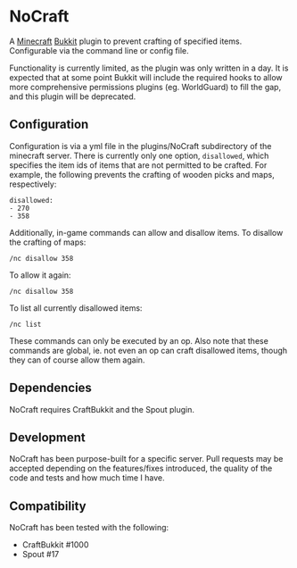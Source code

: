 NoCraft
=======

A [Minecraft](http://www.minecraft.net/) [Bukkit](http://bukkit.org/) plugin to prevent crafting of specified items. Configurable via the command line or config file.

Functionality is currently limited, as the plugin was only written in a day. It is expected that at some point Bukkit will include the required hooks to allow
more comprehensive permissions plugins (eg. WorldGuard) to fill the gap, and this plugin will be deprecated.

Configuration
-------------

Configuration is via a yml file in the plugins/NoCraft subdirectory of the minecraft server. There is currently only one option, `disallowed`, which specifies the
item ids of items that are not permitted to be crafted. For example, the following prevents the crafting of wooden picks and maps, respectively:

    disallowed:
    - 270
    - 358

Additionally, in-game commands can allow and disallow items. To disallow the crafting of maps:

    /nc disallow 358

To allow it again:

    /nc disallow 358

To list all currently disallowed items:

    /nc list

These commands can only be executed by an op. Also note that these commands are global, ie. not even an op can craft disallowed items, though they can of course allow them again.

Dependencies
------------
NoCraft requires CraftBukkit and the Spout plugin.

Development
-----------
NoCraft has been purpose-built for a specific server. Pull requests may be accepted depending on the features/fixes introduced, the quality of the code and tests and how much time I have.

Compatibility
-------------

NoCraft has been tested with the following:
- CraftBukkit #1000
- Spout #17
